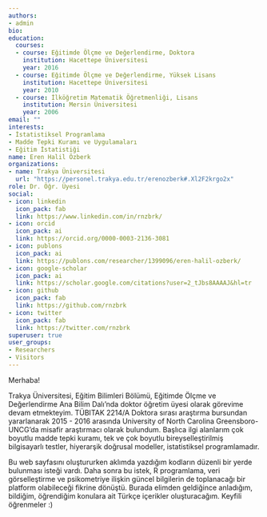 ```yaml
---
authors:
- admin
bio:
education:
  courses:
  - course: Eğitimde Ölçme ve Değerlendirme, Doktora
    institution: Hacettepe Üniversitesi
    year: 2016
  - course: Eğitimde Ölçme ve Değerlendirme, Yüksek Lisans
    institution: Hacettepe Üniversitesi
    year: 2010
  - course: İlköğretim Matematik Öğretmenliği, Lisans 
    institution: Mersin Üniversitesi
    year: 2006
email: ""
interests:
- İstatistiksel Programlama
- Madde Tepki Kuramı ve Uygulamaları
- Eğitim İstatistiği
name: Eren Halil Özberk
organizations:
- name: Trakya Üniversitesi
  url: "https://personel.trakya.edu.tr/erenozberk#.Xl2F2krgo2x"
role: Dr. Öğr. Üyesi 
social:
- icon: linkedin
  icon_pack: fab
  link: https://www.linkedin.com/in/rnzbrk/ 
- icon: orcid
  icon_pack: ai
  link: https://orcid.org/0000-0003-2136-3081 
- icon: publons
  icon_pack: ai
  link: https://publons.com/researcher/1399096/eren-halil-ozberk/
- icon: google-scholar
  icon_pack: ai
  link: https://scholar.google.com/citations?user=2_tJbs8AAAAJ&hl=tr
- icon: github
  icon_pack: fab
  link: https://github.com/rnzbrk
- icon: twitter
  icon_pack: fab
  link: https://twitter.com/rnzbrk
superuser: true
user_groups:
- Researchers
- Visitors
---
```

Merhaba!

Trakya Üniversitesi, Eğitim Bilimleri Bölümü, Eğitimde Ölçme ve Değerlendirme Ana Bilim Dalı’nda doktor öğretim üyesi olarak görevime devam etmekteyim. TÜBITAK 2214/A Doktora sırası araştırma bursundan yararlanarak 2015 - 2016 arasında University of North Carolina Greensboro-UNCG’da misafir araştırmacı olarak bulundum. Başlıca ilgi alanlarım çok boyutlu madde tepki kuramı, tek ve çok boyutlu bireyselleştirilmiş bilgisayarlı testler, hiyerarşik doğrusal modeller, istatistiksel programlamadır.

Bu web sayfasını oluştururken aklımda yazdığım kodların düzenli bir yerde bulunması isteği vardı. Daha sonra bu istek, R programlama, veri görselleştirme ve psikometriye ilişkin güncel bilgilerin de toplanacağı bir platform olabileceği fikrine dönüştü. Burada elimden geldiğince anladığım, bildiğim, öğrendiğim konulara ait Türkçe içerikler oluşturacağım. Keyfili öğrenmeler :) 


